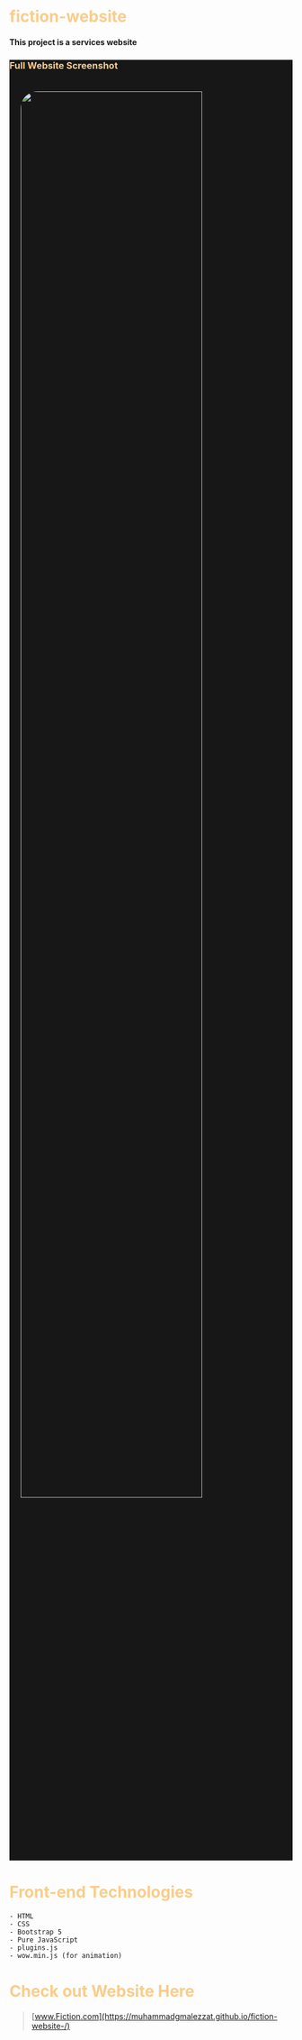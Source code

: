 <h1 style="color:#facd8a ">fiction-website </h1>
<h4 >This project is a services website </h4>

<div style="background-color:#171717 ; ">

<div style="display:block; ">
  <h3 style="color:#facd8a ">Full Website Screenshot</h3>
    <img src="ScreenShoot/1.png" width="80%" style="border-radius: 30px; margin: 20px;" >
    
</div>

</div>
<h1 style="color:#facd8a "> Front-end Technologies </h1>

    - HTML
    - CSS
    - Bootstrap 5
    - Pure JavaScript
    - plugins.js
    - wow.min.js (for animation)


<h1 style="color:#facd8a "> Check out Website Here </h1>

> [www.Fiction.com](https://muhammadgmalezzat.github.io/fiction-website-/)

